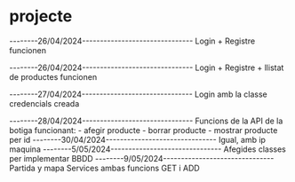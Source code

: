 # projecte #

--------26/04/2024-------------------------------
Login + Registre funcionen

--------26/04/2024-------------------------------
Login + Registre + llistat de productes funcionen

--------27/04/2024-------------------------------
Login amb la classe credencials creada

--------28/04/2024-------------------------------
Funcions de la API de la botiga funcionant:
	- afegir producte
	- borrar producte
	- mostrar producte per id
--------30/04/2024-------------------------------
Igual, amb ip maquina
--------5/05/2024-------------------------------
Afegides classes per implementar BBDD
--------9/05/2024-------------------------------
Partida y mapa Services ambas funcions GET i ADD
